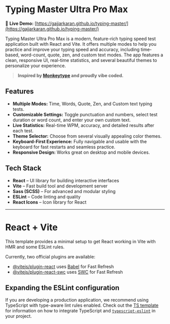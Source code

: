 # Typing Master Ultra Pro Max

🚀 **Live Demo:** [https://gajjarkaran.github.io/typing-master/](https://gajjarkaran.github.io/typing-master/)

Typing Master Ultra Pro Max is a modern, feature-rich typing speed test application built with React and Vite. It offers multiple modes to help you practice and improve your typing speed and accuracy, including time-based, word-count, quote, zen, and custom text modes. The app features a clean, responsive UI, real-time statistics, and several beautiful themes to personalize your experience.

> **Inspired by [Monkeytype](https://monkeytype.com/) and proudly vibe coded.**

## Features

- **Multiple Modes:** Time, Words, Quote, Zen, and Custom text typing tests.
- **Customizable Settings:** Toggle punctuation and numbers, select test duration or word count, and enter your own custom text.
- **Live Statistics:** Real-time WPM, accuracy, and detailed results after each test.
- **Theme Selector:** Choose from several visually appealing color themes.
- **Keyboard-First Experience:** Fully navigable and usable with the keyboard for fast restarts and seamless practice.
- **Responsive Design:** Works great on desktop and mobile devices.

## Tech Stack

- **React** – UI library for building interactive interfaces
- **Vite** – Fast build tool and development server
- **Sass (SCSS)** – For advanced and modular styling
- **ESLint** – Code linting and quality
- **React Icons** – Icon library for React

---

# React + Vite

This template provides a minimal setup to get React working in Vite with HMR and some ESLint rules.

Currently, two official plugins are available:

- [@vitejs/plugin-react](https://github.com/vitejs/vite-plugin-react/blob/main/packages/plugin-react) uses [Babel](https://babeljs.io/) for Fast Refresh
- [@vitejs/plugin-react-swc](https://github.com/vitejs/vite-plugin-react/blob/main/packages/plugin-react-swc) uses [SWC](https://swc.rs/) for Fast Refresh

## Expanding the ESLint configuration

If you are developing a production application, we recommend using TypeScript with type-aware lint rules enabled. Check out the [TS template](https://github.com/vitejs/vite/tree/main/packages/create-vite/template-react-ts) for information on how to integrate TypeScript and [`typescript-eslint`](https://typescript-eslint.io) in your project.
